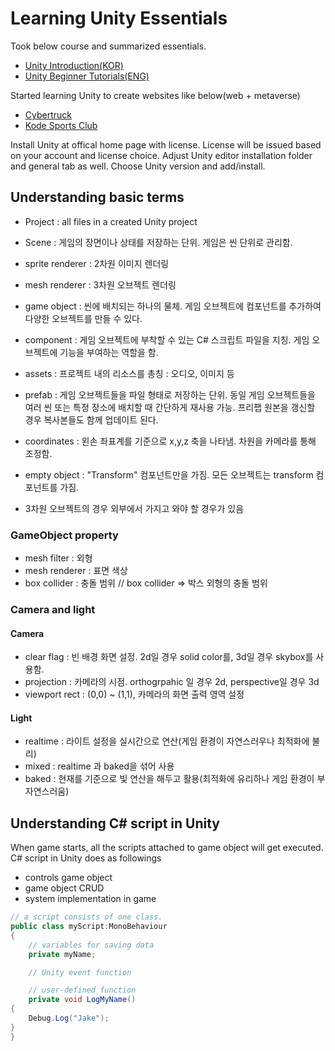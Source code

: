 # Learning Unity Essentials

Took below course and summarized essentials. 

- [Unity Introduction(KOR)](https://youtube.com/playlist?list=PLC2Tit6NyVida7Jh6gSlw1BicuEUCFV6V)
- [Unity Beginner Tutorials(ENG)](https://youtube.com/playlist?list=PLPV2KyIb3jR5QFsefuO2RlAgWEz6EvVi6)

Started learning Unity to create websites like below(web + metaverse)

- [Cybertruck](https://bruno-simon.com/#cybertruck)
- [Kode Sports Club](https://www.kodeclubs.com/)

Install Unity at offical home page with license. License will be issued based on your account and license choice. Adjust Unity editor installation folder and general tab as well. Choose Unity version and add/install. 

## Understanding basic terms 
- Project : all files in a created Unity project
- Scene : 게임의 장면이나 상태를 저장하는 단위. 게임은 씬 단위로 관리함. 
- sprite renderer : 2차원 이미지 렌더링
- mesh renderer : 3차원 오브젝트 렌더링

- game object : 씬에 배치되는 하나의 물체. 게임 오브젝트에 컴포넌트를 추가하여 다양한
오브젝트를 만들 수 있다. 
- component : 게임 오브젝트에 부착할 수 있는 C# 스크립트 파일을 지칭. 게임 오브젝트에
기능을 부여하는 역할을 함. 

- assets : 프로젝트 내의 리소스를 총칭 : 오디오, 이미지 등
- prefab : 게임 오브젝트들을 파일 형태로 저장하는 단위. 동일 게임 오브젝트들을 여러 
씬 또는 특정 장소에 배치할 때 간단하게 재사용 가능. 프리팹 원본을 갱신할 경우 복사본들도
함께 업데이트 된다.

- coordinates : 왼손 좌표계를 기준으로 x,y,z 축을 나타냄. 차원을 카메라를 통해 조정함.
- empty object : "Transform" 컴포넌트만을 가짐. 모든 오브젝트는 transform 컴포넌트를 가짐.
- 3차원 오브젝트의 경우 외부에서 가지고 와야 할 경우가 있음 

### GameObject property
- mesh filter : 외형
- mesh renderer : 표면 색상
- box collider : 충돌 범위 // box collider => 박스 외형의 충돌 범위


### Camera and light
#### Camera
- clear flag : 빈 배경 화면 설정. 2d일 경우 solid color를, 3d일 경우 skybox를 사용함.
- projection : 카메라의 시점. orthogrpahic 일 경우 2d, perspective일 경우 3d
- viewport rect : (0,0) ~ (1,1), 카메라의 화면 출력 영역 설정

#### Light 
- realtime : 라이트 설정을 실시간으로 연산(게임 환경이 자연스러우나 최적화에 불리) 
- mixed : realtime 과 baked을 섞어 사용
- baked : 현재를 기준으로 빛 연산을 해두고 활용(최적화에 유리하나 게임 환경이 부자연스러움)

## Understanding C# script in Unity 
When game starts, all the scripts attached to game object will get executed. C# script in Unity does as followings
- controls game object
- game object CRUD
- system implementation in game

```c#
// a script consists of one class. 
public class myScript:MonoBehaviour
{
    // variables for saving data
    private myName; 

    // Unity event function

    // user-defined function
    private void LogMyName()
{
    Debug.Log("Jake");
}
}
```
